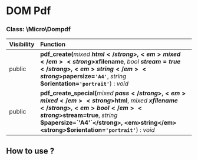 # DOM Pdf



### Class: \Micro\Dompdf

| Visibility | Function |
|:-----------|:---------|
| public | <strong>pdf_create(</strong><em>mixed</em> <strong>$html</strong>, <em>mixed</em> <strong>$xfilename</strong>, <em>bool</em> <strong>$stream=true</strong>, <em>string</em> <strong>$papersize=`'A4'`</strong>, <em>string</em> <strong>$orientation=`'portrait'`</strong>)</strong> : <em>void</em> |
| public | <strong>pdf_create_special(</strong><em>mixed</em> <strong>$pass</strong>, <em>mixed</em> <strong>$html</strong>, <em>mixed</em> <strong>$xfilename</strong>, <em>bool</em> <strong>$stream=true</strong>, <em>string</em> <strong>$papersize=`'A4'`</strong>, <em>string</em> <strong>$orientation=`'portrait'`</strong>)</strong> : <em>void</em> |




## How to use ? 
